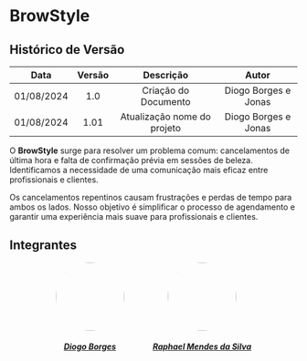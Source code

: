 # BrowStyle

##  Histórico de Versão

| **Data** | **Versão** | **Descrição** | **Autor** |
| :--------: | :--------: | :--------:  | :--------: | 
| 01/08/2024 | 1.0 | Criação do Documento  | Diogo Borges e Jonas |
| 01/08/2024 | 1.01 | Atualização nome do projeto  | Diogo Borges e Jonas |

O **BrowStyle** surge para resolver um problema comum: cancelamentos de última hora e falta de confirmação prévia em sessões de beleza. Identificamos a necessidade de uma comunicação mais eficaz entre profissionais e clientes.

Os cancelamentos repentinos causam frustrações e perdas de tempo para ambos os lados. Nosso objetivo é simplificar o processo de agendamento e garantir uma experiência mais suave para profissionais e clientes.

## Integrantes 

<center>

<div style="display: flex; flex-direction: row; gap: 50px; flex-wrap: wrap; justify-content: center;" >
    <div>
        <a href="https://github.com/DigogSXD">
                <img style="border-radius: 50%;" src="https://github.com/DigogSXD.png" width="120px;"/>
                <h5 class="text-center">Diogo Borges</h5>
        </a>
    </div>
    <div>
        <a href="https://github.com/Raphides">
                <img style="border-radius: 50%;" src="https://github.com/.png" width="120px;"/>
                <h5 class="text-center">Raphael Mendes da Silva</h5>
        </a>
    </div>
</div>
    
</center>
